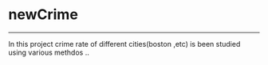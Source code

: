 # newCrime
---
In this project crime rate of different cities(boston ,etc) is been studied using various methdos ..
